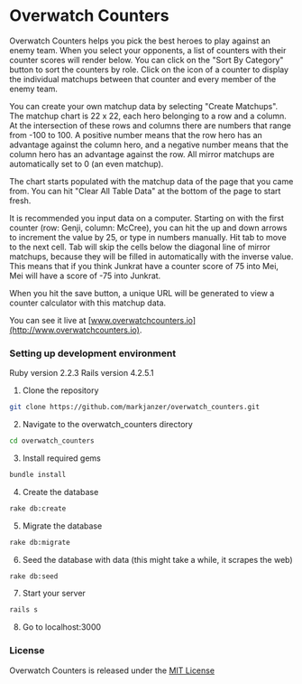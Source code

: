 # Overwatch Counters

Overwatch Counters helps you pick the best heroes to play against an enemy team. When you select your opponents, a list of counters with their counter scores will render below. You can click on the "Sort By Category" button to sort the counters by role. Click on the icon of a counter to display the individual matchups between that counter and every member of the enemy team.

You can create your own matchup data by selecting "Create Matchups". The matchup chart is 22 x 22, each hero belonging to a row and a column. At the intersection of these rows and columns there are numbers that range from -100 to 100. A positive number means that the row hero has an advantage against the column hero, and a negative number means that the column hero has an advantage against the row. All mirror matchups are automatically set to 0 (an even matchup).

The chart starts populated with the matchup data of the page that you came from. You can hit "Clear All Table Data" at the bottom of the page to start fresh.

It is recommended you input data on a computer. Starting on with the first counter (row: Genji, column: McCree), you can hit the up and down arrows to increment the value by 25, or type in numbers manually. Hit tab to move to the next cell. Tab will skip the cells below the diagonal line of mirror matchups, because they will be filled in automatically with the inverse value. This means that if you think Junkrat have a counter score of 75 into Mei, Mei will have a score of -75 into Junkrat.

When you hit the save button, a unique URL will be generated to view a counter calculator with this matchup data.

You can see it live at [www.overwatchcounters.io](http://www.overwatchcounters.io).

### Setting up development environment
Ruby version 2.2.3
Rails version 4.2.5.1

1. Clone the repository
  ```bash
  git clone https://github.com/markjanzer/overwatch_counters.git
  ```

2. Navigate to the overwatch_counters directory
  ```bash
  cd overwatch_counters
  ```

3. Install required gems 
  ```bash
  bundle install
  ```

4. Create the database
  ```bash
  rake db:create
  ```

5. Migrate the database
  ```bash
  rake db:migrate
  ```

6. Seed the database with data (this might take a while, it scrapes the web)
  ```bash
  rake db:seed
  ```

7. Start your server
  ```bash
  rails s
  ```

8. Go to localhost:3000

### License
Overwatch Counters is released under the [MIT License](https://opensource.org/licenses/MIT)